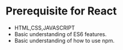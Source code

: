 # Prerequisite for React

- HTML,CSS,JAVASCRIPT
- Basic understanding of ES6 features.
- Basic understanding of how to use npm. 